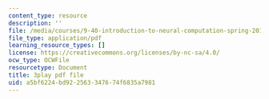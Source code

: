 ```yaml
---
content_type: resource
description: ''
file: /media/courses/9-40-introduction-to-neural-computation-spring-2018/a5bf6224bd922563347674f6835a7981_PnJEj6TokDA.pdf
file_type: application/pdf
learning_resource_types: []
license: https://creativecommons.org/licenses/by-nc-sa/4.0/
ocw_type: OCWFile
resourcetype: Document
title: 3play pdf file
uid: a5bf6224-bd92-2563-3476-74f6835a7981
---
```

